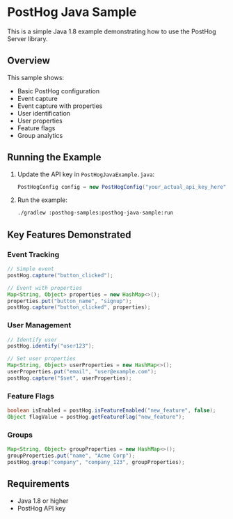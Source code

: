 # PostHog Java Sample

This is a simple Java 1.8 example demonstrating how to use the PostHog Server library.

## Overview

This sample shows:
- Basic PostHog configuration
- Event capture
- Event capture with properties
- User identification
- User properties
- Feature flags
- Group analytics

## Running the Example

1. Update the API key in `PostHogJavaExample.java`:
   ```java
   PostHogConfig config = new PostHogConfig("your_actual_api_key_here")
   ```

2. Run the example:
   ```bash
   ./gradlew :posthog-samples:posthog-java-sample:run
   ```

## Key Features Demonstrated

### Event Tracking
```java
// Simple event
postHog.capture("button_clicked");

// Event with properties
Map<String, Object> properties = new HashMap<>();
properties.put("button_name", "signup");
postHog.capture("button_clicked", properties);
```

### User Management
```java
// Identify user
postHog.identify("user123");

// Set user properties
Map<String, Object> userProperties = new HashMap<>();
userProperties.put("email", "user@example.com");
postHog.capture("$set", userProperties);
```

### Feature Flags
```java
boolean isEnabled = postHog.isFeatureEnabled("new_feature", false);
Object flagValue = postHog.getFeatureFlag("new_feature");
```

### Groups
```java
Map<String, Object> groupProperties = new HashMap<>();
groupProperties.put("name", "Acme Corp");
postHog.group("company", "company_123", groupProperties);
```

## Requirements

- Java 1.8 or higher
- PostHog API key